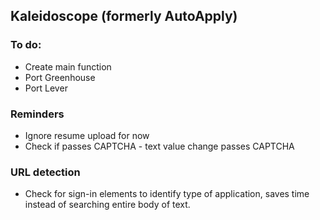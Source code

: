 ## Kaleidoscope (formerly AutoApply)

### To do:
* Create main function
* Port Greenhouse
* Port Lever

### Reminders
* Ignore resume upload for now
* Check if passes CAPTCHA - text value change passes CAPTCHA

### URL detection
* Check for sign-in elements to identify type of application, saves time instead of searching entire body of text.